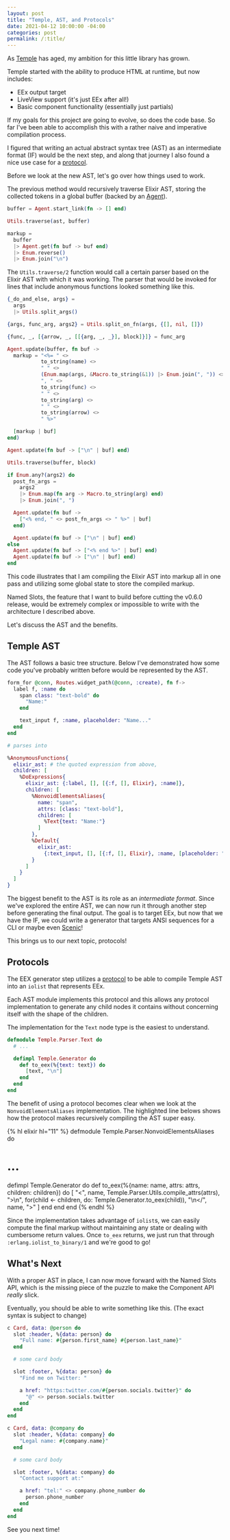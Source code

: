 ```yaml
---
layout: post
title: "Temple, AST, and Protocols"
date: 2021-04-12 10:00:00 -04:00
categories: post
permalink: /:title/
---
```


As [Temple](https://github.com/mhanberg/temple) has aged, my ambition for this little library has grown.

Temple started with the ability to produce HTML at runtime, but now includes:

- EEx output target
- LiveView support (it's just EEx after all!)
- Basic component functionality (essentially just partials)

If my goals for this project are going to evolve, so does the code base. So far I've been able to accomplish this with a rather naive and imperative compilation process.

I figured that writing an actual abstract syntax tree (AST) as an intermediate format (IF) would be the next step, and along that journey I also found a nice use case for a [protocol](https://elixir-lang.org/getting-started/protocols.html).

Before we look at the new AST, let's go over how things used to work.

The previous method would recursively traverse Elixir AST, storing the collected tokens in a global buffer (backed by an [Agent](https://hexdocs.pm/elixir/Agent.html)).

```elixir
buffer = Agent.start_link(fn -> [] end)

Utils.traverse(ast, buffer)

markup =
  buffer
  |> Agent.get(fn buf -> buf end)
  |> Enum.reverse()
  |> Enum.join("\n")
```

The `Utils.traverse/2` function would call a certain parser based on the Elixir AST with which it was working. The parser that would be invoked for lines that include anonymous functions looked something like this.

```elixir
{_do_and_else, args} =
  args
  |> Utils.split_args()

{args, func_arg, args2} = Utils.split_on_fn(args, {[], nil, []})

{func, _, [{arrow, _, [[{arg, _, _}], block]}]} = func_arg

Agent.update(buffer, fn buf ->
  markup = "<%= " <>
           to_string(name) <>
           " " <>
           (Enum.map(args, &Macro.to_string(&1)) |> Enum.join(", ")) <>
           ", " <>
           to_string(func) <>
           " " <>
           to_string(arg) <>
           " " <>
           to_string(arrow) <>
           " %>"

  [markup | buf]
end)

Agent.update(fn buf -> ["\n" | buf] end)

Utils.traverse(buffer, block)

if Enum.any?(args2) do
  post_fn_args =
    args2
    |> Enum.map(fn arg -> Macro.to_string(arg) end)
    |> Enum.join(", ")

  Agent.update(fn buf ->
    ["<% end, " <> post_fn_args <> " %>" | buf]
  end)

  Agent.update(fn buf -> ["\n" | buf] end)
else
  Agent.update(fn buf -> ["<% end %>" | buf] end)
  Agent.update(fn buf -> ["\n" | buf] end)
end
```

This code illustrates that I am compiling the Elixir AST into markup all in one pass and utilizing some global state to store the compiled markup.

Named Slots, the feature that I want to build before cutting the v0.6.0 release, would be extremely complex or impossible to write with the architecture I described above.

Let's discuss the AST and the benefits.

## Temple AST

The AST follows a basic tree structure. Below I've demonstrated how some code you've probably written before would be represented by the AST.

```elixir
form_for @conn, Routes.widget_path(@conn, :create), fn f->
  label f, :name do
    span class: "text-bold" do
      "Name:"
    end

    text_input f, :name, placeholder: "Name..."
  end
end

# parses into

%AnonymousFunctions{
  elixir_ast: # the quoted expression from above,
  children: [
    %DoExpressions{
      elixir_ast: {:label, [], [{:f, [], Elixir}, :name]},
      children: [
        %NonvoidElementsAliases{
          name: "span",
          attrs: [class: "text-bold"],
          children: [
            %Text{text: "Name:"}
          ]
        },
        %Default{
          elixir_ast:
            {:text_input, [], [{:f, [], Elixir}, :name, [placeholder: "Name..."]]}
        }
      ]
    }
  ]
}
```

The biggest benefit to the AST is its role as an _intermediate format_. Since we've explored the entire AST, we can now run it through another step before generating the final output. The goal is to target EEx, but now that we have the IF, we could write a generator that targets ANSI sequences for a CLI or maybe even [Scenic](https://github.com/boydm/scenic)!

This brings us to our next topic, protocols!

## Protocols

The EEX generator step utilizes a [protocol](https://elixir-lang.org/getting-started/protocols.html) to be able to compile Temple AST into an `iolist` that represents EEx.

Each AST module implements this protocol and this allows any protocol implementation to generate any child nodes it contains without concerning itself with the shape of the children.

The implementation for the `Text` node type is the easiest to understand.

```elixir
defmodule Temple.Parser.Text do
  # ...

  defimpl Temple.Generator do
    def to_eex(%{text: text}) do
      [text, "\n"]
    end
  end
end
```

The benefit of using a protocol becomes clear when we look at the `NonvoidElementsAliases` implementation. The highlighted line belows shows how the protocol makes recursively compiling the AST super easy.  

{% hl elixir hl="11" %}
defmodule Temple.Parser.NonvoidElementsAliases do
  # ...

  defimpl Temple.Generator do
    def to_eex(%{name: name, attrs: attrs, children: children}) do
      [
        "<",
        name,
        Temple.Parser.Utils.compile_attrs(attrs),
        ">\n",
        for(child <- children, do: Temple.Generator.to_eex(child)),
        "\n</",
        name,
        ">"
      ]
    end
  end
end
{% endhl %}

Since the implementation takes advantage of `iolist`s, we can easily compute the final markup without maintaining any state or dealing with cumbersome return values. Once `to_eex` returns, we just run that through `:erlang.iolist_to_binary/1` and we're good to go!

## What's Next

With a proper AST in place, I can now move forward with the Named Slots API, which is the missing piece of the puzzle to make the Component API _really_ slick.

Eventually, you should be able to write something like this. (The exact syntax is subject to change)

```elixir
c Card, data: @person do
  slot :header, %{data: person} do
    "Full name: #{person.first_name} #{person.last_name}" 
  end

  # some card body

  slot :footer, %{data: person} do
    "Find me on Twitter: "

    a href: "https:twitter.com/#{person.socials.twitter}" do
      "@" <> person.socials.twitter
    end
  end
end

c Card, data: @company do
  slot :header, %{data: company} do
    "Legal name: #{company.name}"
  end

  # some card body

  slot :footer, %{data: company} do
    "Contact support at:"

    a href: "tel:" <> company.phone_number do
      person.phone_number
    end
  end
end
```

See you next time!
